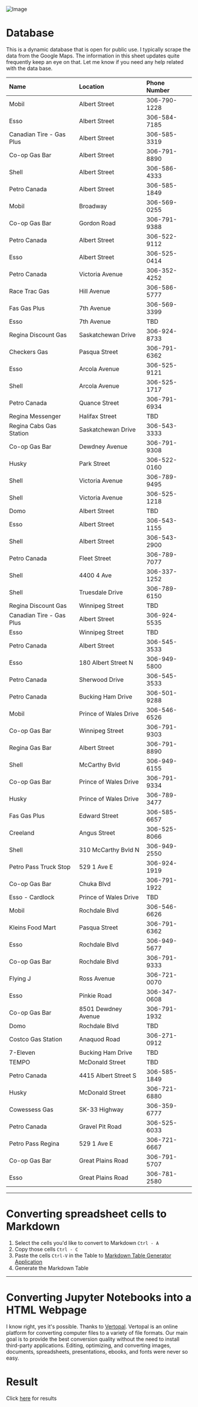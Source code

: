 
![Image](https://economicdevelopmentregina.com/wp-content/uploads/2022/05/City-Skyline-Compressed-Keithe-Hershmiller-cropped-1.jpg)

# Database

This is a dynamic database that is open for public use. I typically scrape the data from the Google Maps. The information in this sheet updates quite frequently keep an eye on that. Let me know if you need any help related with the data base. 


| Name                     | Location              | Phone Number  |
|:--------------------------|:-----------------------|:---------------|
| Mobil                    | Albert Street         | 306-790-1228  |
| Esso                     | Albert Street         | 306-584-7185  |
| Canadian Tire - Gas Plus | Albert Street         | 306-585-3319  |
| Co-op Gas Bar            | Albert Street         | 306-791-8890  |
| Shell                    | Albert Street         | 306-586-4333  |
| Petro Canada             | Albert Street         | 306-585-1849  |
| Mobil                    | Broadway              | 306-569-0255  |
| Co-op Gas Bar            | Gordon Road           | 306-791-9388  |
| Petro Canada             | Albert Street         | 306-522-9112  |
| Esso                     | Albert Street         | 306-525-0414  |
| Petro Canada             | Victoria Avenue       | 306-352-4252  |
| Race Trac Gas            | Hill Avenue           | 306-586-5777  |
| Fas Gas Plus             | 7th Avenue            | 306-569-3399  |
| Esso                     | 7th Avenue            | TBD           |
| Regina Discount Gas      | Saskatchewan Drive    | 306-924-8733  |
| Checkers Gas             | Pasqua Street         | 306-791-6362  |
| Esso                     | Arcola Avenue         | 306-525-9121  |
| Shell                    | Arcola Avenue         | 306-525-1717  |
| Petro Canada             | Quance Street         | 306-791-6934  |
| Regina Messenger         | Halifax Street        | TBD           |
| Regina Cabs Gas Station  | Saskatchewan Drive    | 306-543-3333  |
| Co-op Gas Bar            | Dewdney Avenue        | 306-791-9308  |
| Husky                    | Park Street           | 306-522-0160  |
| Shell                    | Victoria Avenue       | 306-789-9495  |
| Shell                    | Victoria Avenue       | 306-525-1218  |
| Domo                     | Albert Street         | TBD           |
| Esso                     | Albert Street         | 306-543-1155  |
| Shell                    | Albert Street         | 306-543-2900  |
| Petro Canada             | Fleet Street          | 306-789-7077  |
| Shell                    | 4400 4 Ave            | 306-337-1252  |
| Shell                    | Truesdale Drive       | 306-789-6150  |
| Regina Discount Gas      | Winnipeg Street       | TBD           |
| Canadian Tire - Gas Plus | Albert Street         | 306-924-5535  |
| Esso                     | Winnipeg Street       | TBD           |
| Petro Canada             | Albert Street         | 306-545-3533  |
| Esso                     | 180 Albert Street N   | 306-949-5800  |
| Petro Canada             | Sherwood Drive        | 306-545-3533  |
| Petro Canada             | Bucking Ham Drive     | 306-501-9288  |
| Mobil                    | Prince of Wales Drive | 306-546-6526  |
| Co-op Gas Bar            | Winnipeg Street       | 306-791-9303  |
| Regina Gas Bar           | Albert Street         | 306-791-8890  |
| Shell                    | McCarthy Bvld         | 306-949-6155  |
| Co-op Gas Bar            | Prince of Wales Drive | 306-791-9334  |
| Husky                    | Prince of Wales Drive | 306-789-3477  |
| Fas Gas Plus             | Edward Street         | 306-585-6657  |
| Creeland                 | Angus Street          | 306-525-8066  |
| Shell                    | 310 McCarthy Bvld N   | 306-949-2550  |
| Petro Pass Truck Stop    | 529 1 Ave E           | 306-924-1919  |
| Co-op Gas Bar            | Chuka Blvd            | 306-791-1922  |
| Esso - Cardlock          | Prince of Wales Drive | TBD           |
| Mobil                    | Rochdale Blvd         | 306-546-6626  |
| Kleins Food Mart         | Pasqua Street         | 306-791-6362  |
| Esso                     | Rochdale Blvd         | 306-949-5677  |
| Co-op Gas Bar            | Rochdale Blvd         | 306-791-9333  |
| Flying J                 | Ross Avenue           | 306-721-0070  |
| Esso                     | Pinkie Road           | 306-347-0608  |
| Co-op Gas Bar            | 8501 Dewdney Avenue   | 306-791-1932  |
| Domo                     | Rochdale Blvd         | TBD           |
| Costco Gas Station       | Anaquod Road          | 306-271-0912  |
| 7-Eleven                 | Bucking Ham Drive     | TBD           |
| TEMPO                    | McDonald Street       | TBD           |
| Petro Canada             | 4415 Albert Street S  | 306-585-1849  |
| Husky                    | McDonald Street       | 306-721-6880  |
| Cowessess Gas            | SK-33 Highway         | 306-359-6777  |
| Petro Canada             | Gravel Pit Road       | 306-525-6033  |
| Petro Pass Regina        | 529 1 Ave E           | 306-721-6667  |
| Co-op Gas Bar            | Great Plains Road     | 306-791-5707  |
| Esso                     | Great Plains Road     | 306-781-2580  |

---

# Converting spreadsheet cells to Markdown

1. Select the cells you'd like to convert to Markdown `Ctrl - A`
2. Copy those cells `Ctrl - C`
3. Paste the cells `Ctrl-V` in the Table to [Markdown Table Generator Application](https://www.tablesgenerator.com/markdown_tables#)
4. Generate the Markdown Table

---

# Converting Jupyter Notebooks into a HTML Webpage

I know right, yes it's possible. Thanks to [Vertopal](https://www.vertopal.com/). Vertopal is an online platform for converting computer files to a variety of file formats. Our main goal is to provide the best conversion quality without the need to install third-party applications. Editing, optimizing, and converting images, documents, spreadsheets, presentations, ebooks, and fonts were never so easy. 

# Result

Click [here](https://github.com/Tanu-N-Prabhu/Regina-Gas-Stations/blob/main/Regina_Gas_Station_EDA.ipynb) for results
